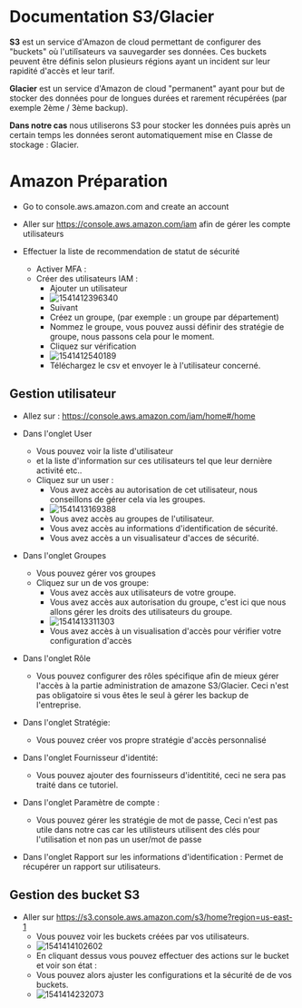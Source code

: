 # Documentation S3/Glacier

**S3** est un service d'Amazon de cloud permettant de configurer des "buckets" où l'utilîsateurs va sauvegarder ses données. Ces buckets peuvent être définis selon plusieurs régions ayant un incident sur leur rapidité d'accès et leur tarif.

**Glacier** est un service d'Amazon de cloud "permanent" ayant pour but de stocker des données pour de longues durées et rarement récupérées (par exemple 2ème / 3ème backup).

**Dans notre cas** nous utiliserons S3 pour stocker les données puis après un certain temps les données seront automatiquement mise en Classe de stockage : Glacier.

# Amazon Préparation

- Go to console.aws.amazon.com and create an account

- Aller sur https://console.aws.amazon.com/iam afin de gérer les compte utilisateurs

- Effectuer la liste de recommendation de statut de sécurité

  - Activer MFA : 
  - Créer des utilisateurs IAM :
    - Ajouter un utilisateur
    - ![1541412396340](/home/zutt/Documents/sync/Heig/AIT/AIT/img/1541411387806.png)
    - Suivant
    - Créez un groupe, (par exemple : un groupe par département)
    - Nommez le groupe, vous pouvez aussi définir des stratégie de groupe, nous passons cela pour le moment.
    - Cliquez sur vérification
    - ![1541412540189](/home/zutt/Documents/sync/Heig/AIT/AIT/img/2.png)
    - Téléchargez le csv et envoyer le à l'utilisateur concerné.


## Gestion utilisateur

- Allez sur : https://console.aws.amazon.com/iam/home#/home
- Dans l'onglet User
  - Vous pouvez voir la liste d'utilisateur
  - et la liste d'information sur ces utilisateurs tel que leur dernière activité etc..
  - Cliquez sur un user :
    - Vous avez accès au autorisation de cet utilisateur, nous conseillons de gérer cela via les groupes.
    - ![1541413169388](/home/zutt/.config/Typora/typora-user-images/1541413169388.png)
    - Vous avez accès au groupes de l'utilisateur.
    - Vous avez accès au informations d'identification de sécurité.
    - Vous avez accès a un visualisateur d'acces de sécurité.
- Dans l'onglet Groupes

  - Vous pouvez gérer vos groupes
  - Cliquez sur un de vos groupe:
    - Vous avez accès aux utilisateurs de votre groupe.
    - Vous avez accès aux autorisation du groupe, c'est ici que nous allons gérer les droits des utilisateurs du groupe.
    - ![1541413311303](/home/zutt/Documents/sync/Heig/AIT/AIT/img/34.png)
    - Vous avez accès à un visualisation d'accès pour vérifier votre configuration d'accès
- Dans l'onglet Rôle
  - Vous pouvez configurer des rôles spécifique afin de mieux gérer l'accès à la partie administration de amazone S3/Glacier. Ceci n'est pas obligatoire si vous êtes le seul à gérer les backup de l'entreprise.
- Dans l'onglet Stratégie:
  - Vous pouvez créer vos propre stratégie d'accès personnalisé
- Dans l'onglet Fournisseur d'identité:
  - Vous pouvez ajouter des fournisseurs d'identitité, ceci ne sera pas traité dans ce tutoriel.
- Dans l'onglet Paramètre de compte :
  - Vous pouvez gérer les stratégie de mot de passe, Ceci n'est pas utile dans notre cas car les utilisteurs utilisent des clés pour l'utilisation et non pas un user/mot de passe
- Dans l'onglet Rapport sur les informations d'identification : Permet de récupérer un rapport sur utilisateurs.



## Gestion des bucket S3

- Aller sur https://s3.console.aws.amazon.com/s3/home?region=us-east-1
  - Vous pouvez voir les buckets créées par vos utilisateurs.
  - ![1541414102602](/home/zutt/Documents/sync/Heig/AIT/AIT/img/75.png)
  - En cliquant dessus vous pouvez effectuer des actions sur le bucket et voir son état :
  - Vous pouvez alors ajuster les configurations et la sécurité de de vos buckets.
  - ![1541414232073](/home/zutt/Documents/sync/Heig/AIT/AIT/img/23.png)

